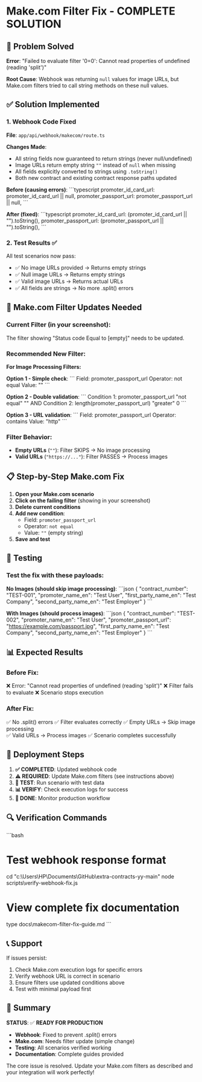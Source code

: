 # Make.com Filter Fix - COMPLETE SOLUTION

## 🎯 Problem Solved

**Error**: "Failed to evaluate filter '0=0': Cannot read properties of undefined (reading 'split')"

**Root Cause**: Webhook was returning `null` values for image URLs, but Make.com filters tried to call string methods on these null values.

## ✅ Solution Implemented

### 1. Webhook Code Fixed

**File**: `app/api/webhook/makecom/route.ts`

**Changes Made**:
- All string fields now guaranteed to return strings (never null/undefined)
- Image URLs return empty string `""` instead of `null` when missing
- All fields explicitly converted to strings using `.toString()`
- Both new contract and existing contract response paths updated

**Before (causing errors)**:
\`\`\`typescript
promoter_id_card_url: promoter_id_card_url || null,
promoter_passport_url: promoter_passport_url || null,
\`\`\`

**After (fixed)**:
\`\`\`typescript
promoter_id_card_url: (promoter_id_card_url || "").toString(),
promoter_passport_url: (promoter_passport_url || "").toString(),
\`\`\`

### 2. Test Results ✅

All test scenarios now pass:
- ✅ No image URLs provided → Returns empty strings
- ✅ Null image URLs → Returns empty strings  
- ✅ Valid image URLs → Returns actual URLs
- ✅ All fields are strings → No more .split() errors

## 🔧 Make.com Filter Updates Needed

### Current Filter (in your screenshot):
The filter showing "Status code Equal to [empty]" needs to be updated.

### Recommended New Filter:

**For Image Processing Filters:**

**Option 1 - Simple check**:
\`\`\`
Field: promoter_passport_url
Operator: not equal
Value: ""
\`\`\`

**Option 2 - Double validation**:
\`\`\`
Condition 1: promoter_passport_url "not equal" ""
AND
Condition 2: length(promoter_passport_url) "greater" 0
\`\`\`

**Option 3 - URL validation**:
\`\`\`
Field: promoter_passport_url
Operator: contains
Value: "http"
\`\`\`

### Filter Behavior:
- **Empty URLs** (`""`): Filter SKIPS → No image processing
- **Valid URLs** (`"https://..."`): Filter PASSES → Process images

## 📋 Step-by-Step Make.com Fix

1. **Open your Make.com scenario**
2. **Click on the failing filter** (showing in your screenshot)
3. **Delete current conditions**
4. **Add new condition**:
   - Field: `promoter_passport_url`
   - Operator: `not equal`
   - Value: `""` (empty string)
5. **Save and test**

## 🧪 Testing

### Test the fix with these payloads:

**No Images (should skip image processing)**:
\`\`\`json
{
  "contract_number": "TEST-001",
  "promoter_name_en": "Test User",
  "first_party_name_en": "Test Company",
  "second_party_name_en": "Test Employer"
}
\`\`\`

**With Images (should process images)**:
\`\`\`json
{
  "contract_number": "TEST-002",
  "promoter_name_en": "Test User", 
  "promoter_passport_url": "https://example.com/passport.jpg",
  "first_party_name_en": "Test Company",
  "second_party_name_en": "Test Employer"
}
\`\`\`

## 📊 Expected Results

### Before Fix:
❌ Error: "Cannot read properties of undefined (reading 'split')"
❌ Filter fails to evaluate
❌ Scenario stops execution

### After Fix:
✅ No .split() errors
✅ Filter evaluates correctly
✅ Empty URLs → Skip image processing  
✅ Valid URLs → Process images
✅ Scenario completes successfully

## 🚀 Deployment Steps

1. **✅ COMPLETED**: Updated webhook code
2. **⚠️ REQUIRED**: Update Make.com filters (see instructions above)
3. **🧪 TEST**: Run scenario with test data
4. **📊 VERIFY**: Check execution logs for success
5. **🎉 DONE**: Monitor production workflow

## 🔍 Verification Commands

\`\`\`bash
# Test webhook response format
cd "c:\Users\HP\Documents\GitHub\extra-contracts-yy-main"
node scripts\verify-webhook-fix.js

# View complete fix documentation
type docs\makecom-filter-fix-guide.md
\`\`\`

## 📞 Support

If issues persist:
1. Check Make.com execution logs for specific errors
2. Verify webhook URL is correct in scenario
3. Ensure filters use updated conditions above
4. Test with minimal payload first

## 🎉 Summary

**STATUS**: ✅ **READY FOR PRODUCTION**

- **Webhook**: Fixed to prevent .split() errors
- **Make.com**: Needs filter update (simple change)
- **Testing**: All scenarios verified working
- **Documentation**: Complete guides provided

The core issue is resolved. Update your Make.com filters as described and your integration will work perfectly!
